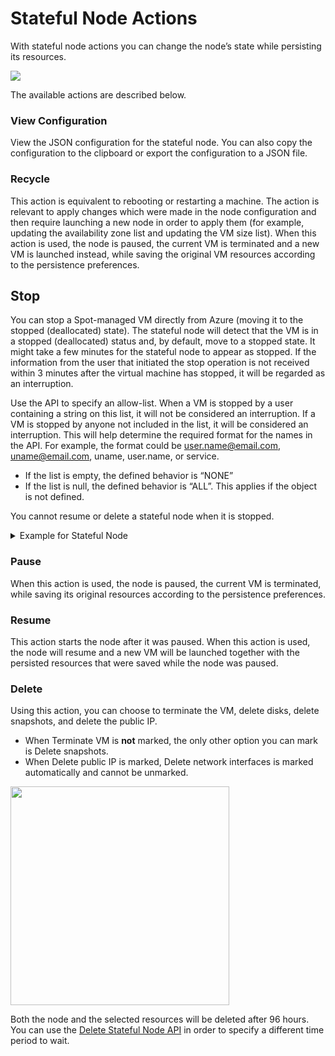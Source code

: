 # Stateful Node Actions

With stateful node actions you can change the node’s state while persisting its resources.

<img src="/elastigroup/_media/azure-manage-stateful-nodes-01a.png" />

The available actions are described below.

### View Configuration

View the JSON configuration for the stateful node. You can also copy the configuration to the clipboard or export the configuration to a JSON file.

### Recycle

This action is equivalent to rebooting or restarting a machine. The action is relevant to apply changes which were made in the node configuration and then require launching a new node in order to apply them (for example, updating the availability zone list and updating the VM size list). When this action is used, the node is paused, the current VM is terminated and a new VM is launched instead, while saving the original VM resources according to the persistence preferences.

## Stop

You can stop a Spot-managed VM directly from Azure (moving it to the stopped (deallocated) state). The stateful node will detect that the VM is in a stopped (deallocated) status and, by default, move to a stopped state. It might take a few minutes for the stateful node to appear as stopped. If the information from the user that initiated the stop operation is not received within 3 minutes after the virtual machine has stopped, it will be regarded as an interruption.

Use the API to specify an allow-list. When a VM is stopped by a user containing a string on this list, it will not be considered an interruption. If a VM is stopped by anyone not included in the list, it will be considered an interruption. This will help determine the required format for the names in the API. For example, the format could be user.name@email.com, uname@email.com, uname, user.name, or service.

- If the list is empty, the defined behavior is “NONE”
- If the list is null, the defined behavior is “ALL”. This applies if the object is not defined.

You cannot resume or delete a stateful node when it is stopped.

 <details>
   <summary markdown="span">Example for Stateful Node</summary>

<pre><code>
{
  "statefulNode": {
    "strategy": {
      "vmAdmins": [
        "@example1.com",
        "@example2.com",
        "service1"
      ]
    }
  }
}
</code></pre>
 </details>

### Pause

When this action is used, the node is paused, the current VM is terminated, while saving its original resources according to the persistence preferences.

### Resume

This action starts the node after it was paused. When this action is used, the node will resume and a new VM will be launched together with the persisted resources that were saved while the node was paused.

### Delete

Using this action, you can choose to terminate the VM, delete disks, delete snapshots, and delete the public IP.

- When Terminate VM is **not** marked, the only other option you can mark is Delete snapshots.
- When Delete public IP is marked, Delete network interfaces is marked automatically and cannot be unmarked.

<img src="/elastigroup/_media/azure-stateful-node-actions-02a.png" width="350"/>

Both the node and the selected resources will be deleted after 96 hours. You can use the [Delete Stateful Node API](https://docs.spot.io/api/#operation/azureStatefulNodeDelete) in order to specify a different time period to wait.
